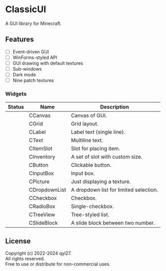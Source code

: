 # ClassicUI
A GUI library for Minecraft.  

## Features
- [ ] Event-driven GUI
- [ ] WinForms-styled API
- [ ] GUI drawing with default textures
- [ ] Sub-windows
- [ ] Dark mode
- [ ] Nine patch textures

### Widgets
| Status | Name          | Description                            |
|--------|---------------|----------------------------------------|
|        | CCanvas       | Canvas of GUI.                         |
|        | CGrid         | Grid layout.                           |
|        | CLabel        | Label text (single line).              |
|        | CText         | Multiline text.                        |
|        | CItemSlot     | Slot for placing item.                 |
|        | CInventory    | A set of slot with custom size.        |
|        | CButton       | Clickable button.                      |
|        | CInputBox     | Input box.                             |
|        | CPicture      | Just displaying a texture.             |
|        | CDropdownList | A dropdown list for limited selection. |
|        | CCheckbox     | Checkbox.                              |
|        | CRadioBox     | Single-checkbox.                       |
|        | CTreeView     | Tree-styled list.                      |
|        | CSlideBlock   | A slide block between two number.      |

## License
Copyright (c) 2022-2024 qyl27.  
All rights reserved.  
Free to use or distribute for non-commercial uses.  
